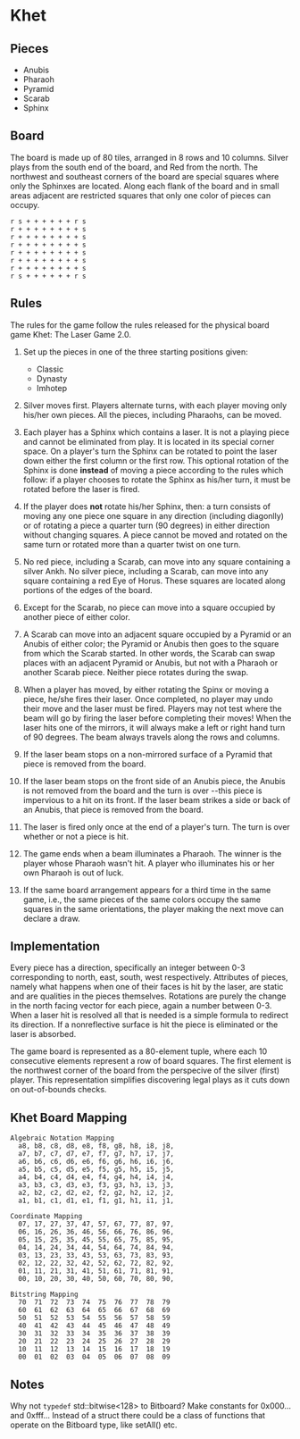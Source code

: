 # Khet

## Pieces

- Anubis
- Pharaoh
- Pyramid
- Scarab
- Sphinx

## Board

The board is made up of 80 tiles, arranged in 8 rows and 10 columns.
Silver plays from the south end of the board, and Red from the north.
The northwest and southeast corners of the board are special squares
where only the Sphinxes are located. Along each flank of the board and
in small areas adjacent are restricted squares that only one color of
pieces can occupy.

```
r s + + + + + + r s
r + + + + + + + + s
r + + + + + + + + s
r + + + + + + + + s
r + + + + + + + + s
r + + + + + + + + s
r + + + + + + + + s
r s + + + + + + r s
```

## Rules

The rules for the game follow the rules released for the physical board
game Khet: The Laser Game 2.0.

1. Set up the pieces in one of the three starting positions given:
   - Classic
   - Dynasty
   - Imhotep

2. Silver moves first. Players alternate turns, with each player
   moving only his/her own pieces. All the pieces, including Pharaohs,
   can be moved.

3. Each player has a Sphinx which contains a laser. It is not a playing
   piece and cannot be eliminated from play. It is located in its
   special corner space. On a player's turn the Sphinx can be rotated
   to point the laser down either the first column or the first row.
   This optional rotation of the Sphinx is done __instead__ of moving
   a piece according to the rules which follow: if a player chooses to
   rotate the Sphinx as his/her turn, it must be rotated before the
   laser is fired.

4. If the player does __not__ rotate his/her Sphinx, then: a turn
   consists of moving any one piece one square in any direction
   (including diagonlly) or of rotating a piece a quarter turn (90
   degrees) in either direction without changing squares. A piece
   cannot be moved and rotated on the same turn or rotated more than
   a quarter twist on one turn.

5. No red piece, including a Scarab, can move into any square
   containing a silver Ankh. No silver piece, including a Scarab,
   can move into any square containing a red Eye of Horus. These
   squares are located along portions of the edges of the board.

6. Except for the Scarab, no piece can move into a square occupied by
   another piece of either color.

7. A Scarab can move into an adjacent square occupied by a Pyramid or
   an Anubis of either color; the Pyramid or Anubis then goes to the
   square from which the Scarab started. In other words, the Scarab
   can swap places with an adjacent Pyramid or Anubis, but not with a
   Pharaoh or another Scarab piece. Neither piece rotates during the
   swap.

8. When a player has moved, by either rotating the Spinx or moving a
   piece, he/she fires their laser. Once completed, no player may undo
   their move and the laser must be fired. Players may not test where
   the beam will go by firing the laser before completing their moves!
   When the laser hits one of the mirrors, it will always make a left
   or right hand turn of 90 degrees. The beam always travels along the
   rows and columns.

9. If the laser beam stops on a non-mirrored surface of a Pyramid that
   piece is removed from the board.

10. If the laser beam stops on the front side of an Anubis piece, the
    Anubis is not removed from the board and the turn is over --this
    piece is impervious to a hit on its front. If the laser beam strikes
    a side or back of an Anubis, that piece is removed from the board.

11. The laser is fired only once at the end of a player's turn. The
    turn is over whether or not a piece is hit.

12. The game ends when a beam illuminates a Pharaoh. The winner is the
    player whose Pharaoh wasn't hit. A player who illuminates his or
    her own Pharaoh is out of luck.

13. If the same board arrangement appears for a third time in the same
    game, i.e., the same pieces of the same colors occupy the same
    squares in the same orientations, the player making the next move
    can declare a draw.

## Implementation

Every piece has a direction, specifically an integer between 0-3 corresponding
to north, east, south, west respectively. Attributes of pieces, namely what happens
when one of their faces is hit by the laser, are static and are qualities in the
pieces themselves. Rotations are purely the change in the north facing vector
for each piece, again a number between 0-3. When a laser hit is resolved all
that is needed is a simple formula to redirect its direction. If a nonreflective
surface is hit the piece is eliminated or the laser is absorbed.

The game board is represented as a 80-element tuple, where each 10 consecutive
elements represent a row of board squares. The first element is the northwest
corner of the board from the perspecive of the silver (first) player. This
representation simplifies discovering legal plays as it cuts down on out-of-bounds
checks.

## Khet Board Mapping

```
Algebraic Notation Mapping
  a8, b8, c8, d8, e8, f8, g8, h8, i8, j8,
  a7, b7, c7, d7, e7, f7, g7, h7, i7, j7,
  a6, b6, c6, d6, e6, f6, g6, h6, i6, j6,
  a5, b5, c5, d5, e5, f5, g5, h5, i5, j5,
  a4, b4, c4, d4, e4, f4, g4, h4, i4, j4,
  a3, b3, c3, d3, e3, f3, g3, h3, i3, j3,
  a2, b2, c2, d2, e2, f2, g2, h2, i2, j2,
  a1, b1, c1, d1, e1, f1, g1, h1, i1, j1,

Coordinate Mapping
  07, 17, 27, 37, 47, 57, 67, 77, 87, 97,
  06, 16, 26, 36, 46, 56, 66, 76, 86, 96,
  05, 15, 25, 35, 45, 55, 65, 75, 85, 95,
  04, 14, 24, 34, 44, 54, 64, 74, 84, 94,
  03, 13, 23, 33, 43, 53, 63, 73, 83, 93,
  02, 12, 22, 32, 42, 52, 62, 72, 82, 92,
  01, 11, 21, 31, 41, 51, 61, 71, 81, 91,
  00, 10, 20, 30, 40, 50, 60, 70, 80, 90,

Bitstring Mapping
  70  71  72  73  74  75  76  77  78  79
  60  61  62  63  64  65  66  67  68  69
  50  51  52  53  54  55  56  57  58  59
  40  41  42  43  44  45  46  47  48  49
  30  31  32  33  34  35  36  37  38  39
  20  21  22  23  24  25  26  27  28  29
  10  11  12  13  14  15  16  17  18  19
  00  01  02  03  04  05  06  07  08  09
```

## Notes

Why not `typedef` std::bitwise<128> to Bitboard? Make constants for 0x000...
and 0xfff... Instead of a struct there could be a class of functions that
operate on the Bitboard type, like setAll() etc.
